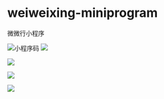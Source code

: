 # weiweixing-miniprogram
微微行小程序

![小程序码](https://i.postimg.cc/nzjd9b1S/gh-07793b7af475-258.jpg)
![](https://i.postimg.cc/2132k4VK)

![](https://i.postimg.cc/0bkV3gxx)

![](https://i.postimg.cc/mtmmWd29)

![](https://i.postimg.cc/z3Sd0zs0)

